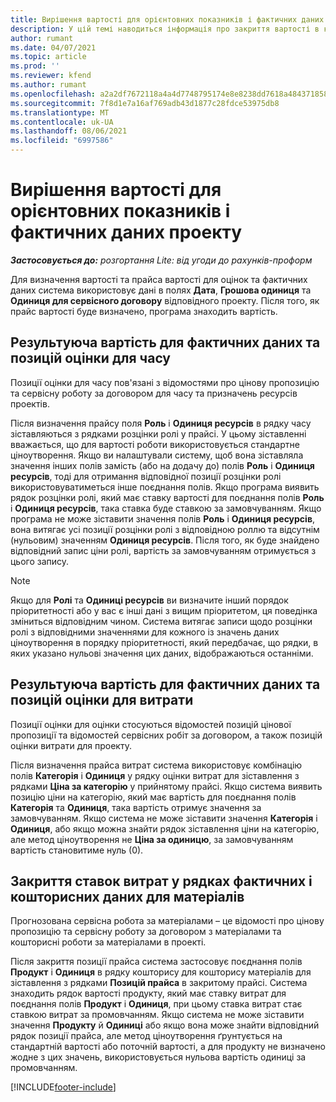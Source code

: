 ```yaml
---
title: Вирішення вартості для орієнтовних показників і фактичних даних проекту
description: У цій темі наводиться інформація про закриття вартості в кошторисах і фактичних даних проектів.
author: rumant
ms.date: 04/07/2021
ms.topic: article
ms.prod: ''
ms.reviewer: kfend
ms.author: rumant
ms.openlocfilehash: a2a2df7672118a4a4d7748795174e8e8238dd7618a48437185879e06a253a381
ms.sourcegitcommit: 7f8d1e7a16af769adb43d1877c28fdce53975db8
ms.translationtype: MT
ms.contentlocale: uk-UA
ms.lasthandoff: 08/06/2021
ms.locfileid: "6997586"
---
```

# <a name="resolve-cost-prices-on-project-estimates-and-actuals"></a>Вирішення вартості для орієнтовних показників і фактичних даних проекту 

_**Застосовується до:** розгортання Lite: від угоди до рахунків-проформ_

Для визначення вартості та прайса вартості для оцінок та фактичних даних система використовує дані в полях **Дата**, **Грошова одиниця** та **Одиниця для сервісного договору** відповідного проекту. Після того, як прайс вартості буде визначено, програма знаходить вартість.

## <a name="resolving-cost-rates-on-actual-and-estimate-lines-for-time"></a>Результуюча вартість для фактичних даних та позицій оцінки для часу

Позиції оцінки для часу пов'язані з відомостями про цінову пропозицію та сервісну роботу за договором для часу та призначень ресурсів проектів.

Після визначення прайсу поля **Роль** і **Одиниця ресурсів** в рядку часу зіставляються з рядками розцінки ролі у прайсі. У цьому зіставленні вважається, що для вартості роботи використовується стандартне ціноутворення. Якщо ви налаштували систему, щоб вона зіставляла значення інших полів замість (або на додачу до) полів **Роль** і **Одиниця ресурсів**, тоді для отримання відповідної позиції розцінки ролі використовуватиметься інше поєднання полів. Якщо програма виявить рядок розцінки ролі, який має ставку вартості для поєднання полів **Роль** і **Одиниця ресурсів**, така ставка буде ставкою за замовчуванням. Якщо програма не може зіставити значення полів **Роль** і **Одиниця ресурсів**, вона витягає усі позиції розцінки ролі з відповідною роллю та відсутнім (нульовим) значенням **Одиниця ресурсів**. Після того, як буде знайдено відповідний запис ціни ролі, вартість за замовчуванням отримується з цього запису. 

> [!NOTE]
> Якщо для **Ролі** та **Одиниці ресурсів** ви визначите інший порядок пріоритетності або у вас є інші дані з вищим пріоритетом, ця поведінка зміниться відповідним чином. Система витягає записи щодо розцінки ролі з відповідними значеннями для кожного із значень даних ціноутворення в порядку пріоритетності, який передбачає, що рядки, в яких указано нульові значення цих даних, відображаються останніми.

## <a name="resolving-cost-rates-on-actual-and-estimate-lines-for-expense"></a>Результуюча вартість для фактичних даних та позицій оцінки для витрати

Позиції оцінки для оцінки стосуються відомостей позицій цінової пропозиції та відомостей сервісних робіт за договором, а також позицій оцінки витрати для проекту.

Після визначення прайса витрат система використовує комбінацію полів **Категорія** і **Одиниця** у рядку оцінки витрат для зіставлення з рядками **Ціна за категорію** у прийнятому прайсі. Якщо система виявить позицію ціни на категорію, який має вартість для поєднання полів **Категорія** та **Одиниця**, така вартість отримує значення за замовчуванням. Якщо система не може зіставити значення **Категорія** і **Одиниця**, або якщо можна знайти рядок зіставлення ціни на категорію, але метод ціноутворення не **Ціна за одиницю**, за замовчуванням вартість становитиме нуль (0).

## <a name="resolving-cost-rates-on-actual-and-estimate-lines-for-material"></a>Закриття ставок витрат у рядках фактичних і кошторисних даних для матеріалів

Прогнозована сервісна робота за матеріалами – це відомості про цінову пропозицію та сервісну роботу за договором з матеріалами та кошторисні роботи за матеріалами в проекті.

Після закриття позиції прайса система застосовує поєднання полів **Продукт** і **Одиниця** в рядку кошторису для кошторису матеріалів для зіставлення з рядками **Позицій прайса** в закритому прайсі. Система знаходить рядок вартості продукту, який має ставку витрат для поєднання полів **Продукт** і **Одиниця**, при цьому ставка витрат стає ставкою витрат за промовчанням. Якщо система не може зіставити значення **Продукту** й **Одиниці** або якщо вона може знайти відповідний рядок позиції прайса, але метод ціноутворення ґрунтується на стандартній вартості або поточній вартості, а для продукту не визначено жодне з цих значень, використовується нульова вартість одиниці за промовчанням.


[!INCLUDE[footer-include](../../includes/footer-banner.md)]
